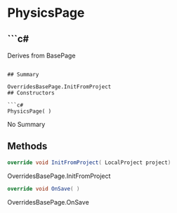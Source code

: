 # PhysicsPage

## ```c#
Derives from BasePage
```

## Summary

OverridesBasePage.InitFromProject
## Constructors

```c#
PhysicsPage( ) 
```
No Summary
## Methods

```c#
override void InitFromProject( LocalProject project) 
```
OverridesBasePage.InitFromProject
```c#
override void OnSave( ) 
```
OverridesBasePage.OnSave

